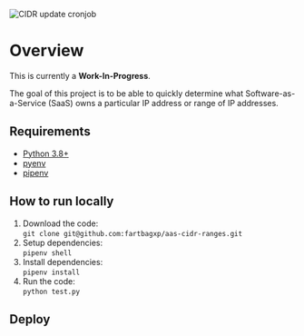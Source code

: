 ![CIDR update cronjob](https://github.com/fartbagxp/aas-cidr-ranges/workflows/CIDR%20update%20cronjob/badge.svg?branch=master)

# Overview

This is currently a **Work-In-Progress**.

The goal of this project is to be able to quickly determine what Software-as-a-Service (SaaS) owns a particular IP address or range of IP addresses.

## Requirements

- [Python 3.8+](https://www.python.org/downloads/)
- [pyenv](https://github.com/pyenv/pyenv)
- [pipenv](https://github.com/pypa/pipenv)

## How to run locally

1. Download the code:  
   `git clone git@github.com:fartbagxp/aas-cidr-ranges.git`
1. Setup dependencies:  
   `pipenv shell`
1. Install dependencies:  
   `pipenv install`
1. Run the code:  
   `python test.py`

## Deploy
